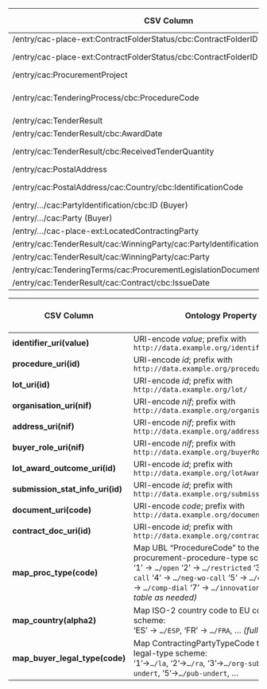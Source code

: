 | CSV Column           | Ontology Property | Entity Class | Rel. Entity Class | Subject Generation    | Join Condition | Datatype | Function Name | Function Output |
| --- | --- | --- | --- | --- | --- | --- | --- | --- |
| /entry/cac-place-ext\:ContractFolderStatus/cbc\:ContractFolderID | :hasIdentifierValue | :Identifier | — | **identifier\_uri**(ContractFolderID) | — | xsd\:string | identifier\_uri | `http://data.example.org/identifier/942P%20LOTE%202` |
| /entry/cac-place-ext\:ContractFolderStatus/cbc\:ContractFolderID | :hasID | :Procedure | :Identifier | **procedure\_uri**(ContractFolderID) | procedure\_uri = identifier\_uri on same value | IRI | procedure\_uri | `http://data.example.org/procedure/942P%20LOTE%202` |
| /entry/cac\:ProcurementProject | :hasProcurementScopeDividedIntoLot | :Procedure | :Lot | procedure\_uri(ContractFolderID) | lot\_uri(ContractFolderID) | IRI | lot\_uri | `http://data.example.org/lot/942P%20LOTE%202` |
| /entry/cac\:TenderingProcess/cbc\:ProcedureCode | :hasProcedureType | :Procedure | skos\:Concept (procedure-type) | procedure\_uri(ContractFolderID) | — | IRI | **map\_proc\_type** | e.g. `http://publications.europa.eu/resource/authority/procurement-procedure-type/open` |
| /entry/cac\:TenderResult | :describesLot | :LotAwardOutcome | :Lot | **lot\_award\_outcome\_uri**(ContractFolderID) | lot\_uri(ContractFolderID) | IRI | lot\_award\_outcome\_uri | `http://data.example.org/lotAwardOutcome/942P%20LOTE%202` |
| /entry/cac\:TenderResult/cbc\:AwardDate | :hasAwardDecisionDate | :LotAwardOutcome | — | lot\_award\_outcome\_uri(ContractFolderID) | — | xsd\:date | — | “2021-01-04” |
| /entry/cac\:TenderResult/cbc\:ReceivedTenderQuantity | :hasReceivedTenders | :SubmissionStatisticalInformation | — | **submission\_stat\_info\_uri**(ContractFolderID) | concernsSubmissionsForLot → lot\_uri(ContractFolderID) | xsd\:integer | submission\_stat\_info\_uri | `http://data.example.org/submissionStatInfo/942P%20LOTE%202` |
| /entry/cac\:PostalAddress | :address | org\:Organization | locn\:Address | **organisation\_uri**(Buyer NIF) | address\_uri(Buyer NIF) | IRI | address\_uri | `http://data.example.org/address/A07000029` |
| /entry/cac\:PostalAddress/cac\:Country/cbc\:IdentificationCode | :hasCountryCode | locn\:Address | skos\:Concept (country) | address\_uri(Buyer NIF) | — | IRI | **map\_country** | `http://publications.europa.eu/resource/authority/country/ESP` |
| /entry/…/cac\:PartyIdentification/cbc\:ID (Buyer) | :hasIdentifierValue | :Identifier | — | identifier\_uri(Buyer NIF) | — | xsd\:string | identifier\_uri | `http://data.example.org/identifier/A07000029` |
| /entry/…/cac\:Party (Buyer) | :hasID | org\:Organization | :Identifier | organisation\_uri(Buyer NIF) | identifier\_uri(Buyer NIF) | IRI | organisation\_uri | `http://data.example.org/organisation/A07000029` |
| /entry/…/cac-place-ext\:LocatedContractingParty | :playedByOrganisation | :Buyer | org\:Organization | **buyer\_role\_uri**(Buyer NIF) | organisation\_uri(Buyer NIF) | IRI | buyer\_role\_uri | `http://data.example.org/buyerRole/A07000029` |
| /entry/cac\:TenderResult/cac\:WinningParty/cac\:PartyIdentification/cbc\:ID | :hasIdentifierValue | :Identifier | — | identifier\_uri(Supplier NIF) | — | xsd\:string | identifier\_uri | `http://data.example.org/identifier/A28388023` |
| /entry/cac\:TenderResult/cac\:WinningParty/cac\:Party | :hasID | org\:Organization | :Identifier | organisation\_uri(Supplier NIF) | identifier\_uri(Supplier NIF) | IRI | organisation\_uri | `http://data.example.org/organisation/A28388023` |
| /entry/cac\:TenderingTerms/cac\:ProcurementLegislationDocumentReference/cbc\:ID | :hasID | :Document | :Identifier | **document\_uri**(‘2014/24/EU’) | identifier\_uri(‘2014/24/EU’) | IRI | document\_uri | `http://data.example.org/document/2014%2F24%2FEU` |
| /entry/cac\:TenderResult/cac\:Contract/cbc\:IssueDate | :hasDispatchDate | :Document | — | **contract\_doc\_uri**(Contract ID) | — | xsd\:date | contract\_doc\_uri | `http://data.example.org/contract/2534` |

| CSV Column           | Ontology Property | Entity Class | Rel. Entity Class | Subject Generation    | Join Condition | Datatype | Function Name | Function Output |
| --- | --- | --- | --- | --- | --- | --- | --- | --- |
| **identifier\_uri(value)** | URI-encode *value*; prefix with `http://data.example.org/identifier/` | `http://data.example.org/identifier/{value}` |
| **procedure\_uri(id)** | URI-encode *id*; prefix with `http://data.example.org/procedure/` | `http://data.example.org/procedure/{id}` |
| **lot\_uri(id)** | URI-encode *id*; prefix with `http://data.example.org/lot/` | `http://data.example.org/lot/{id}` |
| **organisation\_uri(nif)** | URI-encode *nif*; prefix with `http://data.example.org/organisation/` | `http://data.example.org/organisation/{nif}` |
| **address\_uri(nif)** | URI-encode *nif*; prefix with `http://data.example.org/address/` | `http://data.example.org/address/{nif}` |
| **buyer\_role\_uri(nif)** | URI-encode *nif*; prefix with `http://data.example.org/buyerRole/` | `http://data.example.org/buyerRole/{nif}` |
| **lot\_award\_outcome\_uri(id)** | URI-encode *id*; prefix with `http://data.example.org/lotAwardOutcome/` | `http://data.example.org/lotAwardOutcome/{id}` |
| **submission\_stat\_info\_uri(id)** | URI-encode *id*; prefix with `http://data.example.org/submissionStatInfo/` | `http://data.example.org/submissionStatInfo/{id}` |
| **document\_uri(code)** | URI-encode *code*; prefix with `http://data.example.org/document/` | `http://data.example.org/document/{code}` |
| **contract\_doc\_uri(id)** | URI-encode *id*; prefix with `http://data.example.org/contract/` | `http://data.example.org/contract/{id}` |
| **map\_proc\_type(code)** | Map UBL “ProcedureCode” to the SKOS procurement-procedure-type scheme:<br>  ‘1’ → `…/open`   ‘2’ → `…/restricted`   ‘3’ → `…/neg-w-call`   ‘4’ → `…/neg-wo-call`   ‘5’ → `…/comp-tend`   ‘6’ → `…/comp-dial`   ‘7’ → `…/innovation`   *(extend table as needed)* | e.g. input ‘1’ → `http://publications.europa.eu/resource/authority/procurement-procedure-type/open` |
| **map\_country(alpha2)** | Map ISO-2 country code to EU country scheme:<br>  ‘ES’ → `…/ESP`, ‘FR’ → `…/FRA`, … *(full ISO set)* | e.g. ‘ES’ → `http://publications.europa.eu/resource/authority/country/ESP` |
| **map\_buyer\_legal\_type(code)** | Map ContractingPartyTypeCode to buyer-legal-type scheme:<br>  ‘1’→`…/la`, ‘2’→`…/ra`, ‘3’→`…/org-sub`, ‘4’→`…/pub-undert`, ‘5’→`…/pub-undert`, … | e.g. ‘5’ → `http://publications.europa.eu/resource/authority/buyer-legal-type/pub-undert` |
